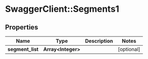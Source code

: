 # SwaggerClient::Segments1

## Properties
Name | Type | Description | Notes
------------ | ------------- | ------------- | -------------
**segment_list** | **Array&lt;Integer&gt;** |  | [optional] 


